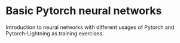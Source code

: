 # Basic Pytorch neural networks

Introduction to neural networks with different usages of Pytorch and Pytorch-Lightning as training exercises.
